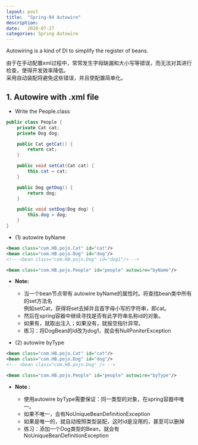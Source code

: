 ```yaml
---
layout: post
title:  "Spring-04 Autowire"
description: 
date:   2020-07-27
categories: Spring Autowire
---
```

Autowiring is a kind of DI to simplify the register of beans.


由于在手动配置xml过程中，常常发生字母缺漏和大小写等错误，而无法对其进行检查，使得开发效率降低。  
采用自动装配将避免这些错误，并且使配置简单化。

## 1. Autowire with .xml file

- Write the People.class

```java
public class People {
    private Cat cat;
    private Dog dog;

    public Cat getCat() {
        return cat;
    }

    public void setCat(Cat cat) {
        this.cat = cat;
    }

    public Dog getDog() {
        return dog;
    }

    public void setDog(Dog dog) {
        this.dog = dog;
    }
}
```

- (1) autowire byName

```xml
<bean class="com.HB.pojo.Cat" id="cat"/>
<bean class="com.HB.pojo.Dog" id="dog"/>
<!-- <bean class="com.HB.pojo.Dog" id="dog1"/> -->

<bean class="com.HB.pojo.People" id="people" autowire="byName"/>
```

- __Note:__

    - 当一个bean节点带有 autowire byName的属性时。将查找bean类中所有的set方法名  
        例如setCat，获得将set去掉并且首字母小写的字符串，即cat。
    - 然后在spring容器中继续寻找是否有此字符串名称id的对象。
    - 如果有，就取出注入；如果没有，就报空指针异常。
    - 练习：将DogBean的id改为dog1，就会有NullPoniterException

- (2) autowire byType
    
```xml
<bean class="com.HB.pojo.Cat" id="cat"/>
<bean class="com.HB.pojo.Dog" id="dog"/>
<!-- <bean class="com.HB.pojo.Dog" /> -->

<bean class="com.HB.pojo.People" id="people" autowire="byType"/>
```

- __Note :__
    
    - 使用autowire byType需要保证：同一类型的对象，在spring容器中唯一。
    - 如果不唯一，会有NoUniqueBeanDefinitionException
    - 如果是唯一的，就自动按照类型装配，这时id是没用的，甚至可以删掉
    - 练习：添加一个Dog类型的Bean，就会有NoUniqueBeanDefinitionException
